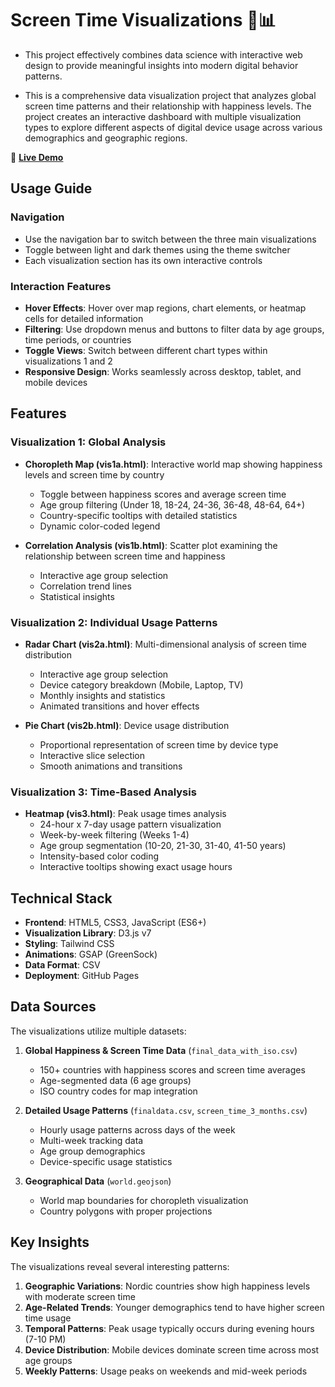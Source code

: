 # Screen Time Visualizations 📱📊

- This project effectively combines data science with interactive web design to provide meaningful insights into modern digital behavior patterns.

- This is a comprehensive data visualization project that analyzes global screen time patterns and their relationship with happiness levels. The project creates an interactive dashboard with multiple visualization types to explore different aspects of digital device usage across various demographics and geographic regions.

🔗 **[Live Demo](https://charan-1230.github.io/Screen_time_Visualisations/)**

## Usage Guide

### Navigation
- Use the navigation bar to switch between the three main visualizations
- Toggle between light and dark themes using the theme switcher
- Each visualization section has its own interactive controls

### Interaction Features
- **Hover Effects**: Hover over map regions, chart elements, or heatmap cells for detailed information
- **Filtering**: Use dropdown menus and buttons to filter data by age groups, time periods, or countries
- **Toggle Views**: Switch between different chart types within visualizations 1 and 2
- **Responsive Design**: Works seamlessly across desktop, tablet, and mobile devices

## Features

### Visualization 1: Global Analysis
- **Choropleth Map (vis1a.html)**: Interactive world map showing happiness levels and screen time by country
  - Toggle between happiness scores and average screen time
  - Age group filtering (Under 18, 18-24, 24-36, 36-48, 48-64, 64+)
  - Country-specific tooltips with detailed statistics
  - Dynamic color-coded legend

- **Correlation Analysis (vis1b.html)**: Scatter plot examining the relationship between screen time and happiness
  - Interactive age group selection
  - Correlation trend lines
  - Statistical insights

### Visualization 2: Individual Usage Patterns  
- **Radar Chart (vis2a.html)**: Multi-dimensional analysis of screen time distribution
  - Interactive age group selection
  - Device category breakdown (Mobile, Laptop, TV)
  - Monthly insights and statistics
  - Animated transitions and hover effects

- **Pie Chart (vis2b.html)**: Device usage distribution
  - Proportional representation of screen time by device type
  - Interactive slice selection
  - Smooth animations and transitions

### Visualization 3: Time-Based Analysis
- **Heatmap (vis3.html)**: Peak usage times analysis
  - 24-hour x 7-day usage pattern visualization
  - Week-by-week filtering (Weeks 1-4)
  - Age group segmentation (10-20, 21-30, 31-40, 41-50 years)
  - Intensity-based color coding
  - Interactive tooltips showing exact usage hours

## Technical Stack

- **Frontend**: HTML5, CSS3, JavaScript (ES6+)
- **Visualization Library**: D3.js v7
- **Styling**: Tailwind CSS
- **Animations**: GSAP (GreenSock)
- **Data Format**: CSV
- **Deployment**: GitHub Pages

## Data Sources

The visualizations utilize multiple datasets:

1. **Global Happiness & Screen Time Data** (`final_data_with_iso.csv`)
   - 150+ countries with happiness scores and screen time averages
   - Age-segmented data (6 age groups)
   - ISO country codes for map integration

2. **Detailed Usage Patterns** (`finaldata.csv`, `screen_time_3_months.csv`)
   - Hourly usage patterns across days of the week
   - Multi-week tracking data
   - Age group demographics
   - Device-specific usage statistics

3. **Geographical Data** (`world.geojson`)
   - World map boundaries for choropleth visualization
   - Country polygons with proper projections

## Key Insights

The visualizations reveal several interesting patterns:

1. **Geographic Variations**: Nordic countries show high happiness levels with moderate screen time
2. **Age-Related Trends**: Younger demographics tend to have higher screen time usage
3. **Temporal Patterns**: Peak usage typically occurs during evening hours (7-10 PM)
4. **Device Distribution**: Mobile devices dominate screen time across most age groups
5. **Weekly Patterns**: Usage peaks on weekends and mid-week periods


